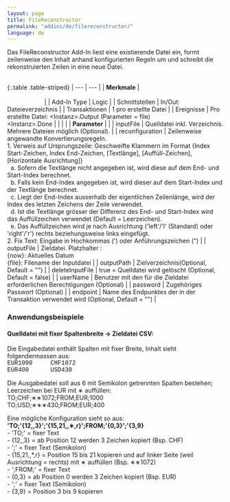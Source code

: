 ```yaml
---
layout: page
title: FileReconstructor
permalink: "addins/de/filereconstructor/"
language: de
---
```


Das FileReconstructor Add-In liest eine existierende Datei ein, formt zeilenweise den Inhalt anhand konfigurierten Regeln um und schreibt die rekonstruierten Zeilen in eine neue Datei.<br /><br />

{:.table .table-striped}
| --- | --- |
| __Merkmale__ | &nbsp;&nbsp;&nbsp;&nbsp;&nbsp;&nbsp;&nbsp;&nbsp;&nbsp;&nbsp;&nbsp;&nbsp;&nbsp;&nbsp;&nbsp;&nbsp;&nbsp;&nbsp;&nbsp;&nbsp;&nbsp;&nbsp;&nbsp;&nbsp;&nbsp;&nbsp;&nbsp;&nbsp;&nbsp;&nbsp;&nbsp;&nbsp;&nbsp;&nbsp;&nbsp;&nbsp;&nbsp;&nbsp;&nbsp;&nbsp;&nbsp;&nbsp;&nbsp;&nbsp;&nbsp;&nbsp;&nbsp;&nbsp;&nbsp;&nbsp;&nbsp;&nbsp;&nbsp;&nbsp;&nbsp;&nbsp;&nbsp;&nbsp;&nbsp;&nbsp;&nbsp;&nbsp;&nbsp;&nbsp;&nbsp;&nbsp;&nbsp;&nbsp;&nbsp;&nbsp;&nbsp;&nbsp;&nbsp;&nbsp;&nbsp;&nbsp;&nbsp;&nbsp;&nbsp;&nbsp;&nbsp;&nbsp;&nbsp;&nbsp;&nbsp;&nbsp;&nbsp;&nbsp;&nbsp;&nbsp;&nbsp;&nbsp;&nbsp;&nbsp;&nbsp;&nbsp;&nbsp;&nbsp;&nbsp;&nbsp;&nbsp;&nbsp;&nbsp;&nbsp;&nbsp;&nbsp;&nbsp;&nbsp;&nbsp;&nbsp;&nbsp;&nbsp;&nbsp;&nbsp;&nbsp;&nbsp;&nbsp;&nbsp;&nbsp;&nbsp;&nbsp;&nbsp;&nbsp;&nbsp;&nbsp;&nbsp;&nbsp;&nbsp;&nbsp;&nbsp;&nbsp;&nbsp;&nbsp;&nbsp;&nbsp;&nbsp;&nbsp;&nbsp;&nbsp;&nbsp;&nbsp;&nbsp;&nbsp;&nbsp;&nbsp;&nbsp;&nbsp;&nbsp;&nbsp; |
| Add-In Type | Logic |
| Schnittstellen | In/Out: Dateieverzeichnis |
| Transaktionen | 1 pro erstellte Datei |
| Ereignisse | Pro erstellte Datei: &lt;Instanz&gt;.Output (Parameter = file) <br />&lt;Instanz&gt;.Done |
| | |
| __Parameter__ | |
| inputFile | Quelldatei inkl. Verzeichnis. Mehrere Dateien möglich (Optional). |
| reconfiguration | Zeilenweise angewandte Konvertierungsregeln.<br />1. Verweis auf Ursprungszeile: Geschweifte Klammern im Format {Index Start-Zeichen, Index End-Zeichen, [Textlänge], [Auffüll-Zeichen], [Horizontale Ausrichtung]}<br />&nbsp;&nbsp;a. Sofern die Textlänge nicht angegeben ist, wird diese auf dem End- und Start-Index berechnet.<br />&nbsp;&nbsp;b. Falls kein End-Index angegeben ist, wird dieser auf dem Start-Index und der Textlänge berechnet.<br />&nbsp;&nbsp;c. Liegt der End-Index ausserhalb der eigentlichen Zeilenlänge, wird der Index des letzten Zeichens der Zeile verwendet.<br />&nbsp;&nbsp;d. Ist die Textlänge grösser der Differenz des End- und Start-Index wird das Auffüllzeichen verwendet (Default = Leerzeichen).<br />&nbsp;&nbsp;e. Das Auffüllzeichen wird je nach Ausrichtung ('left'/'l' (Standard) oder 'right'/'r') rechts beziehungsweise links eingefügt.<br />2. Fix Text: Eingabe in Hochkommas (') oder Anführungszeichen (") |
| outputFile | Zieldatei. Platzhalter : <br /> {now}: Aktuelles Datum<br />	{file}: Filename der Inputdatei |
| outputPath | Zielverzeichnis(Optional, Default = "") |
| deleteInputFile | true = Quelldatei wird gelöscht (Optional, Default = false) |
| userName | Benutzer mit den für die Zieldatei erforderlichen Berechtigungen (Optional) |
| password | Zugehöriges Passwort (Optional) |
| endpoint | Name des Endpunktes der in der Transaktion verwendet wird (Optional, Default = "") |


### Anwendungsbeispiele

#### Quelldatei mit fixer Spaltenbreite -> Zieldatei CSV:
Die Eingabedatei enthält Spalten mit fixer Breite, Inhalt sieht folgendermassen aus:<br />
<span style="font-family:Courier;">EUR1000&nbsp;&nbsp;&nbsp;&nbsp;&nbsp;CHF1072<br />EUR400&nbsp;&nbsp;&nbsp;&nbsp;&nbsp;&nbsp;USD430</span>

Die Ausgabedatei soll aus 6 mit Semikolon getrennten Spalten bestehen; Leerzeichen bei EUR mit &lowast; auffüllen:<br />TO;CHF;&lowast;&lowast;1072;FROM;EUR;1000<br />TO;USD;&lowast;&lowast;&lowast;430;FROM;EUR;400<br />

Eine mögliche Konfiguration sieht so aus: __'TO;'{12,,3}';'{15,21,,&lowast;,r}';FROM;'{0,3}';'{3,9}__<br /> - 'TO;' = fixer Text<br /> - {12,,3} = ab Position 12 werden 3 Zeichen kopiert (Bsp. CHF)<br /> - ';' = fixer Text (Semikolon)<br /> - {15,21,,*,r} = Position 15 bis 21 kopieren und auf linker Seite (weil Ausrichtung = rechts) mit &lowast; auffüllen (Bsp. &lowast;&lowast;1072)<br /> - ';FROM;' = fixer Text<br /> - {0,3} = ab Position 0 werden 3 Zeichen kopiert (Bsp. EUR)<br /> - ';' = fixer Text (Semikolon)<br /> - {3,9} = Position 3 bis 9 kopieren
